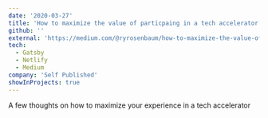```yaml
---
date: '2020-03-27'
title: 'How to maximize the value of particpaing in a tech accelerator'
github: ''
external: 'https://medium.com/@ryrosenbaum/how-to-maximize-the-value-of-participating-in-a-tech-accelerator-43ac8dbbe528'
tech:
  - Gatsby
  - Netlify
  - Medium
company: 'Self Published'
showInProjects: true
---
```


A few thoughts on how to maximize your experience in a tech accelerator
